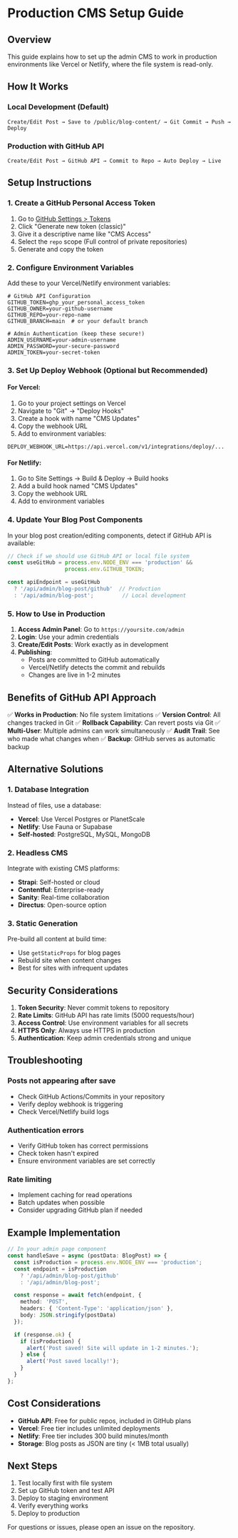 # Production CMS Setup Guide

## Overview
This guide explains how to set up the admin CMS to work in production environments like Vercel or Netlify, where the file system is read-only.

## How It Works

### Local Development (Default)
```
Create/Edit Post → Save to /public/blog-content/ → Git Commit → Push → Deploy
```

### Production with GitHub API
```
Create/Edit Post → GitHub API → Commit to Repo → Auto Deploy → Live
```

## Setup Instructions

### 1. Create a GitHub Personal Access Token

1. Go to [GitHub Settings > Tokens](https://github.com/settings/tokens)
2. Click "Generate new token (classic)"
3. Give it a descriptive name like "CMS Access"
4. Select the `repo` scope (Full control of private repositories)
5. Generate and copy the token

### 2. Configure Environment Variables

Add these to your Vercel/Netlify environment variables:

```env
# GitHub API Configuration
GITHUB_TOKEN=ghp_your_personal_access_token
GITHUB_OWNER=your-github-username
GITHUB_REPO=your-repo-name
GITHUB_BRANCH=main  # or your default branch

# Admin Authentication (keep these secure!)
ADMIN_USERNAME=your-admin-username
ADMIN_PASSWORD=your-secure-password
ADMIN_TOKEN=your-secret-token
```

### 3. Set Up Deploy Webhook (Optional but Recommended)

#### For Vercel:
1. Go to your project settings on Vercel
2. Navigate to "Git" → "Deploy Hooks"
3. Create a hook with name "CMS Updates"
4. Copy the webhook URL
5. Add to environment variables:
```env
DEPLOY_WEBHOOK_URL=https://api.vercel.com/v1/integrations/deploy/...
```

#### For Netlify:
1. Go to Site Settings → Build & Deploy → Build hooks
2. Add a build hook named "CMS Updates"
3. Copy the webhook URL
4. Add to environment variables

### 4. Update Your Blog Post Components

In your blog post creation/editing components, detect if GitHub API is available:

```typescript
// Check if we should use GitHub API or local file system
const useGitHub = process.env.NODE_ENV === 'production' && 
                  process.env.GITHUB_TOKEN;

const apiEndpoint = useGitHub 
  ? '/api/admin/blog-post/github'  // Production
  : '/api/admin/blog-post';         // Local development
```

### 5. How to Use in Production

1. **Access Admin Panel**: Go to `https://yoursite.com/admin`
2. **Login**: Use your admin credentials
3. **Create/Edit Posts**: Work exactly as in development
4. **Publishing**: 
   - Posts are committed to GitHub automatically
   - Vercel/Netlify detects the commit and rebuilds
   - Changes are live in 1-2 minutes

## Benefits of GitHub API Approach

✅ **Works in Production**: No file system limitations
✅ **Version Control**: All changes tracked in Git
✅ **Rollback Capability**: Can revert posts via Git
✅ **Multi-User**: Multiple admins can work simultaneously
✅ **Audit Trail**: See who made what changes when
✅ **Backup**: GitHub serves as automatic backup

## Alternative Solutions

### 1. Database Integration
Instead of files, use a database:
- **Vercel**: Use Vercel Postgres or PlanetScale
- **Netlify**: Use Fauna or Supabase
- **Self-hosted**: PostgreSQL, MySQL, MongoDB

### 2. Headless CMS
Integrate with existing CMS platforms:
- **Strapi**: Self-hosted or cloud
- **Contentful**: Enterprise-ready
- **Sanity**: Real-time collaboration
- **Directus**: Open-source option

### 3. Static Generation
Pre-build all content at build time:
- Use `getStaticProps` for blog pages
- Rebuild site when content changes
- Best for sites with infrequent updates

## Security Considerations

1. **Token Security**: Never commit tokens to repository
2. **Rate Limits**: GitHub API has rate limits (5000 requests/hour)
3. **Access Control**: Use environment variables for all secrets
4. **HTTPS Only**: Always use HTTPS in production
5. **Authentication**: Keep admin credentials strong and unique

## Troubleshooting

### Posts not appearing after save
- Check GitHub Actions/Commits in your repository
- Verify deploy webhook is triggering
- Check Vercel/Netlify build logs

### Authentication errors
- Verify GitHub token has correct permissions
- Check token hasn't expired
- Ensure environment variables are set correctly

### Rate limiting
- Implement caching for read operations
- Batch updates when possible
- Consider upgrading GitHub plan if needed

## Example Implementation

```typescript
// In your admin page component
const handleSave = async (postData: BlogPost) => {
  const isProduction = process.env.NODE_ENV === 'production';
  const endpoint = isProduction 
    ? '/api/admin/blog-post/github' 
    : '/api/admin/blog-post';

  const response = await fetch(endpoint, {
    method: 'POST',
    headers: { 'Content-Type': 'application/json' },
    body: JSON.stringify(postData)
  });

  if (response.ok) {
    if (isProduction) {
      alert('Post saved! Site will update in 1-2 minutes.');
    } else {
      alert('Post saved locally!');
    }
  }
};
```

## Cost Considerations

- **GitHub API**: Free for public repos, included in GitHub plans
- **Vercel**: Free tier includes unlimited deployments
- **Netlify**: Free tier includes 300 build minutes/month
- **Storage**: Blog posts as JSON are tiny (< 1MB total usually)

## Next Steps

1. Test locally first with file system
2. Set up GitHub token and test API
3. Deploy to staging environment
4. Verify everything works
5. Deploy to production

For questions or issues, please open an issue on the repository.
